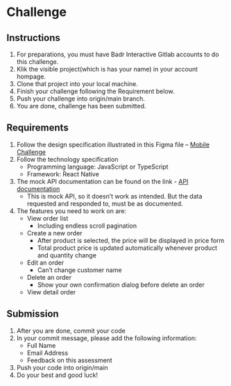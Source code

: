 # Challenge

## Instructions
1.	For preparations, you must have Badr Interactive Gitlab accounts to do this challenge.
2.	Klik the visible project(which is has your name) in your account hompage.
3.	Clone that project into your local machine.
4.  Finish your challenge following the Requirement below.
5.  Push your challenge into origin/main branch.
6.  You are done, challenge has been submitted.


## Requirements
1. Follow the design specification illustrated in this Figma file – [Mobile Challenge](https://www.figma.com/file/Ezal3fiTb6uPm8SQeH0GEu/Mobile-Challenge?type=design&node-id=0-1&mode=design&t=5V629Lxbexq3LKUl-0)
2. Follow the technology specification
    + Programming language: JavaScript or TypeScript
    + Framework: React Native
3. The mock API documentation can be found on the link - [API documentation](https://0efs20iwxr.apidog.io/)
    + This is mock API, so it doesn’t work as intended. But the data requested and responded to, must be as documented.
4. The features you need to work on are:
    + View order list
        - Including endless scroll pagination
    + Create a new order
        - After product is selected, the price will be displayed in price form
        - Total product price is updated automatically whenever product and quantity change
    + Edit an order
        - Can’t change customer name
    + Delete an order
        - Show your own confirmation dialog before delete an order
    + View detail order

## Submission
1. After you are done, commit your code
2. In your commit message, please add the following information:
    + Full Name
    + Email Address
    + Feedback on this assessment
4. Push your code into origin/main
5. Do your best and good luck!
